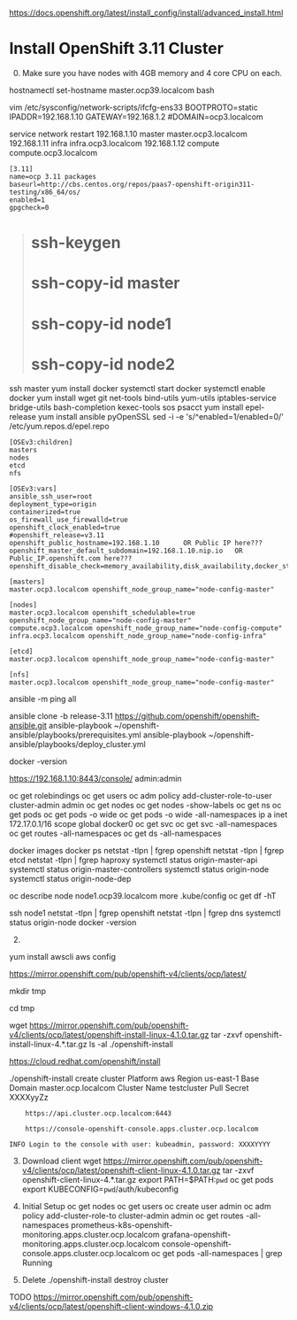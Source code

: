 
https://docs.openshift.org/latest/install_config/install/advanced_install.html

# Install OpenShift 3.11 Cluster

0. Make sure you have nodes with 4GB memory and 4 core CPU on each.

hostnamectl set-hostname master.ocp39.localcom
bash

vim /etc/sysconfig/network-scripts/ifcfg-ens33
	BOOTPROTO=static
	IPADDR=192.168.1.10
	GATEWAY=192.168.1.2
	#DOMAIN=ocp3.localcom

service network restart
	192.168.1.10 master master.ocp3.localcom
	192.168.1.11 infra infra.ocp3.localcom
	192.168.1.12 compute compute.ocp3.localcom

```/etc/yum.repos.d/ocp.repo
[3.11]
name=ocp 3.11 packages
baseurl=http://cbs.centos.org/repos/paas7-openshift-origin311-testing/x86_64/os/
enabled=1
gpgcheck=0
```

> # ssh-keygen
> # ssh-copy-id master
> # ssh-copy-id node1
> # ssh-copy-id node2

ssh master
	yum install docker
	systemctl start docker
	systemctl enable docker
	yum install wget git net-tools bind-utils yum-utils iptables-service bridge-utils bash-completion kexec-tools sos psacct
	yum install epel-release
	yum install ansible pyOpenSSL
sed -i -e 's/^enabled=1/enabled=0/' /etc/yum.repos.d/epel.repo

```/etc/ansible/hosts
[OSEv3:children]
masters
nodes
etcd
nfs

[OSEv3:vars]
ansible_ssh_user=root
deployment_type=origin
containerized=true
os_firewall_use_firewalld=true
openshift_clock_enabled=true
#openshift_release=v3.11
openshift_public_hostname=192.168.1.10		OR Public IP here???
openshift_master_default_subdomain=192.168.1.10.nip.io   OR Public_IP.openshift.com here???
openshift_disable_check=memory_availability,disk_availability,docker_storage,docker_image_availability

[masters]
master.ocp3.localcom openshift_node_group_name="node-config-master"

[nodes]
master.ocp3.localcom openshift_schedulable=true openshift_node_group_name="node-config-master"
compute.ocp3.localcom openshift_node_group_name="node-config-compute"
infra.ocp3.localcom openshift_node_group_name="node-config-infra"

[etcd]
master.ocp3.localcom openshift_node_group_name="node-config-master"

[nfs]
master.ocp3.localcom openshift_node_group_name="node-config-master"
```

ansible -m ping all

ansible clone -b release-3.11 https://github.com/openshift/openshift-ansible.git
ansible-playbook ~/openshift-ansible/playbooks/prerequisites.yml
ansible-playbook ~/openshift-ansible/playbooks/deploy_cluster.yml

docker -version

https://192.168.1.10:8443/console/
	admin:admin

oc get rolebindings
oc get users
oc adm policy add-cluster-role-to-user cluster-admin admin
oc get nodes
oc get nodes -show-labels
oc get ns
oc get pods
oc get pods -o wide
oc get pods -o wide -all-namespaces
ip a
	inet 172.17.0.1/16 scope global docker0
oc get svc
oc get svc -all-namespaces
oc get routes -all-namespaces
oc get ds -all-namespaces

docker images
docker ps
netstat -tlpn | fgrep openshift
netstat -tlpn | fgrep etcd
netstat -tlpn | fgrep haproxy
systemctl status origin-master-api
systemctl status origin-master-controllers
systemctl status origin-node
systemctl status origin-node-dep

oc describe node node1.ocp39.localcom
more .kube/config
oc get
df -hT

ssh node1
	netstat -tlpn | fgrep openshift
	netstat -tlpn | fgrep dns
	systemctl status origin-node
	docker -version


2. 
yum install awscli
aws config

https://mirror.openshift.com/pub/openshift-v4/clients/ocp/latest/

mkdir tmp

cd tmp

wget https://mirror.openshift.com/pub/openshift-v4/clients/ocp/latest/openshift-install-linux-4.1.0.tar.gz
tar -zxvf openshift-install-linux-4.*.tar.gz
ls -al
./openshift-install

https://cloud.redhat.com/openshift/install

./openshift-install create cluster
	Platform	aws
	Region		us-east-1
	Base Domain	master.ocp.localcom
	Cluster Name	testcluster
	Pull Secret		XXXXyyZz

		https://api.cluster.ocp.localcom:6443

		https://console-openshift-console.apps.cluster.ocp.localcom

	INFO Login to the console with user: kubeadmin, password: XXXXYYYY

3. Download client
   wget https://mirror.openshift.com/pub/openshift-v4/clients/ocp/latest/openshift-client-linux-4.1.0.tar.gz
   tar -zxvf openshift-client-linux-4.*.tar.gz
   export PATH=$PATH:`pwd`
   oc get pods
   export KUBECONFIG=`pwd`/auth/kubeconfig

4. Initial Setup
   oc get nodes
   oc get users
   oc create user admin
   oc adm policy add-cluster-role-to cluster-admin admin
   oc get routes -all-namespaces
   	prometheus-k8s-openshift-monitoring.apps.cluster.ocp.localcom
   	grafana-openshift-monitoring.apps.cluster.ocp.localcom
   	console-openshift-console.apps.cluster.ocp.localcom
   oc get pods -all-namespaces | grep Running
5. Delete
   ./openshift-install destroy cluster

TODO
https://mirror.openshift.com/pub/openshift-v4/clients/ocp/latest/openshift-client-windows-4.1.0.zip
